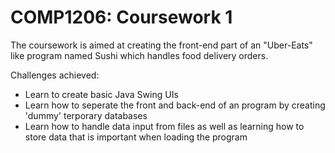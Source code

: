 # COMP1206: Coursework 1
The coursework is aimed at creating the front-end part of an "Uber-Eats" like program named Sushi which handles food delivery orders.

Challenges achieved:
 - Learn to create basic Java Swing UIs
 - Learn how to seperate the front and back-end of an program by creating 'dummy' terporary databases
 - Learn how to handle data input from files as well as learning how to store data that is important when loading the program
